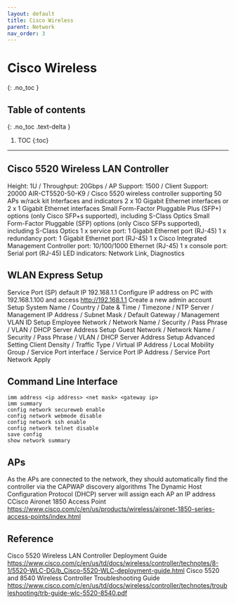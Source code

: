 ```yaml
---
layout: default
title: Cisco Wireless
parent: Network
nav_order: 3
---
```


# Cisco Wireless
{: .no_toc }

## Table of contents
{: .no_toc .text-delta }

1. TOC
{:toc}

---

## Cisco 5520 Wireless LAN Controller
Height: 1U / Throughput: 20Gbps / AP Support: 1500 / Client Support: 20000
AIR-CT5520-50-K9 / Cisco 5520 wireless controller supporting 50 APs w/rack kit
Interfaces and indicators
2 x 10 Gigabit Ethernet interfaces or 2 x 1 Gigabit Ethernet interfaces
Small Form-Factor Pluggable Plus (SFP+) options (only Cisco SFP+s supported), including S-Class Optics
Small Form-Factor Pluggable (SFP) options (only Cisco SFPs supported), including S-Class Optics
1 x service port: 1 Gigabit Ethernet port (RJ-45)
1 x redundancy port: 1 Gigabit Ethernet port (RJ-45)
1 x Cisco Integrated Management Controller port: 10/100/1000 Ethernet (RJ-45)
1 x console port: Serial port (RJ-45)
LED indicators: Network Link, Diagnostics

## WLAN Express Setup
Service Port (SP) default IP 192.168.1.1
Configure IP address on PC with 192.168.1.100 and access http://192.168.1.1
Create a new admin account
Setup System Name / Country / Date & Time / Timezone / NTP Server / Management IP Address / Subnet Mask / Default Gateway / Management VLAN ID
Setup Employee Network / Network Name / Security / Pass Phrase / VLAN / DHCP Server Address
Setup Guest Network / Network Name / Security / Pass Phrase / VLAN / DHCP Server Address
Setup Advanced Setting Client Density / Traffic Type / Virtual IP Address / Local Mobility Group / Service Port interface / Service Port IP Address / Service Port Network
Apply

## Command Line Interface
```shell
imm address <ip address> <net mask> <gateway ip>
imm summary
config network secureweb enable
config network webmode disable
config network ssh enable
config network telnet disable
save config
show network summary
```

## APs
As the APs are connected to the network, they should automatically find the controller via the CAPWAP discovery algorithms
The Dynamic Host Configuration Protocol (DHCP) server will assign each AP an IP address
CCisco Aironet 1850 Access Point https://www.cisco.com/c/en/us/products/wireless/aironet-1850-series-access-points/index.html

## Reference
Cisco 5520 Wireless LAN Controller Deployment Guide https://www.cisco.com/c/en/us/td/docs/wireless/controller/technotes/8-1/5520-WLC-DG/b_Cisco-5520-WLC-deployment-guide.html
Cisco 5520 and 8540 Wireless Controller Troubleshooting Guide https://www.cisco.com/c/en/us/td/docs/wireless/controller/technotes/troubleshooting/trb-guide-wlc-5520-8540.pdf